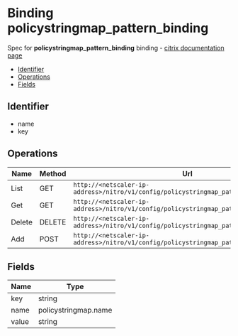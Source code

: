 # Binding policystringmap_pattern_binding

Spec for **policystringmap_pattern_binding** binding - [citrix documentation page](https://developer-docs.citrix.com/projects/netscaler-nitro-api/en/12.0/configuration/policy/policystringmap_pattern_binding/policystringmap_pattern_binding/)

- [Identifier](#identifier)
- [Operations](#operations)
- [Fields](#fields)

## Identifier

- name
- key

## Operations

| Name | Method | Url |
|----|----|----|
| List | GET | `http://<netscaler-ip-address>/nitro/v1/config/policystringmap_pattern_binding` |
| Get | GET | `http://<netscaler-ip-address>/nitro/v1/config/policystringmap_pattern_binding/<name>` |
| Delete | DELETE | `http://<netscaler-ip-address>/nitro/v1/config/policystringmap_pattern_binding/<name>` |
| Add | POST | `http://<netscaler-ip-address>/nitro/v1/config/policystringmap_pattern_binding` |

## Fields

| Name | Type |
|----|----|
| key | string |
| name | policystringmap.name |
| value | string |

